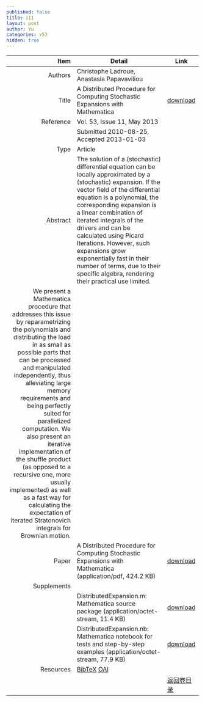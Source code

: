 ```yaml
---
published: false
title: i11
layout: post
author: Yu
categories: v53
hidden: true
---
```


| Item | Detail | Link |
|---:|---|---|
| Authors | Christophe Ladroue, Anastasia Papavaviliou| |
| Title |A Distributed Procedure for Computing Stochastic Expansions with Mathematica | [download](http://www.jstatsoft.org/v53/i11/paper) |
| Reference |Vol. 53, Issue 11, May 2013 | |
| | Submitted 2010-08-25, Accepted 2013-01-03| | 
| Type | Article| |
| Abstract | The solution of a (stochastic) differential equation can be locally approximated by a (stochastic) expansion. If the vector field of the differential equation is a polynomial, the corresponding expansion is a linear combination of iterated integrals of the drivers and can be calculated using Picard Iterations. However, such expansions grow exponentially fast in their number of terms, due to their specific algebra, rendering their practical use limited.| |
 We present a Mathematica procedure that addresses this issue by reparametrizing the polynomials and distributing the load in as small as possible parts that can be processed and manipulated independently, thus alleviating large memory requirements and being perfectly suited for parallelized computation. We also present an iterative implementation of the shuffle product (as opposed to a recursive one, more usually implemented) as well as a fast way for calculating the expectation of iterated Stratonovich integrals for Brownian motion.| |
| Paper | A Distributed Procedure for Computing Stochastic Expansions with Mathematica  (application/pdf, 424.2 KB)| [download](http://www.jstatsoft.org/v53/i11/paper) |
| Supplements | | |
| |DistributedExpansion.m:  Mathematica source package  (application/octet-stream, 11.4 KB)|  [download](http://www.jstatsoft.org/v53/i11/supp/1) |
| |DistributedExpansion.nb: Mathematica notebook for tests and step-by-step examples  (application/octet-stream, 77.9 KB)|  [download](http://www.jstatsoft.org/v53/i11/supp/2) |
| Resources | [BibTeX](http://www.jstatsoft.org/v53/i11/bibtex) [OAI](http://www.jstatsoft.org/oai?verb=GetRecord&identifier=oai.jstatsoft/v53/i11&prefix=oai_dc)| |
| |  | [返回卷目录]({{site.baseurl}}/volume/v53.html) |